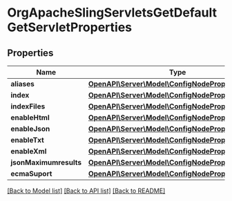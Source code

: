 # OrgApacheSlingServletsGetDefaultGetServletProperties

## Properties
Name | Type | Description | Notes
------------ | ------------- | ------------- | -------------
**aliases** | [**OpenAPI\Server\Model\ConfigNodePropertyArray**](ConfigNodePropertyArray.md) |  | [optional] 
**index** | [**OpenAPI\Server\Model\ConfigNodePropertyBoolean**](ConfigNodePropertyBoolean.md) |  | [optional] 
**indexFiles** | [**OpenAPI\Server\Model\ConfigNodePropertyArray**](ConfigNodePropertyArray.md) |  | [optional] 
**enableHtml** | [**OpenAPI\Server\Model\ConfigNodePropertyBoolean**](ConfigNodePropertyBoolean.md) |  | [optional] 
**enableJson** | [**OpenAPI\Server\Model\ConfigNodePropertyBoolean**](ConfigNodePropertyBoolean.md) |  | [optional] 
**enableTxt** | [**OpenAPI\Server\Model\ConfigNodePropertyBoolean**](ConfigNodePropertyBoolean.md) |  | [optional] 
**enableXml** | [**OpenAPI\Server\Model\ConfigNodePropertyBoolean**](ConfigNodePropertyBoolean.md) |  | [optional] 
**jsonMaximumresults** | [**OpenAPI\Server\Model\ConfigNodePropertyInteger**](ConfigNodePropertyInteger.md) |  | [optional] 
**ecmaSuport** | [**OpenAPI\Server\Model\ConfigNodePropertyBoolean**](ConfigNodePropertyBoolean.md) |  | [optional] 

[[Back to Model list]](../README.md#documentation-for-models) [[Back to API list]](../README.md#documentation-for-api-endpoints) [[Back to README]](../README.md)


